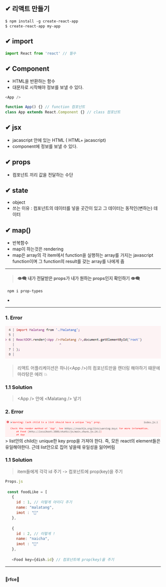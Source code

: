 
## ✔ 리액트 만들기
    $ npm install -g create-react-app
    $ create-react-app my-app


## ✔ import
```js
import React from 'react' // 필수
```


##  ✔ Component 
- HTML을 반환하는 함수
- 대문자로 시작해야 정보를 보낼 수 있다.  

```js
<App />
```
 ```js
function App() {} // function 컴포넌트
class App extends React.Component {} // class 컴포넌트
```

<!-- HTML과 javascript 사이의 조합을 jsx라 부른다.  -->
## ✔ jsx
- jacascript 안에 있는 HTML ( HTML+ jacascript)
- component에 정보를 보낼 수 있다.

## ✔ props 
- 컴포넌트 끼리 값을 전달하는 수단

## ✔ state
- object
- 쓰는 이유 : 컴포넌트의 데이터를 넣을 곳간이 있고 그 데이터는 동적인(변하는) 데이터 


## ✔ map()
- 반복함수 
- map이 하는것은 rendering
- map은 array의 각 item에서 function을 실행하는 array를 가지는 
javascript function이며 그 function의 result를 갖는 array를 나에게 줌 
___

> ####  👁‍🗨 내가 전달받은 props가 내가 원하는 props인지 확인하기 👁‍🗨
     npm i prop-types 
- 
___



### 1. Error

<img src='./src/Failed1.png'>

> 리액트 어플리케이션은 하나(&lt;App /&gt;)의 컴포넌트만을 렌더링 해야하기 떄문에 마라탕은 에러 💥


### 1.1 Solution

> &lt;App /&gt; 안에 &lt;Malatang /&gt; 넣기 

### 2. Error
<img src='./src/Failed2.png'>
> list안의 child는 unique한 key prop을 가져야 한다. 
즉, 모든 react의 element들은 유일해야한다.
근데 list안으로 집어 넣을때 유일성을 잃어버림 

### 1.1 Solution
> item들에게 각각 id 주기 -> 컴포넌트에 prop(key)을 주기  

    
```js
Props.js

 const foodLike = [
   {
     id : 1, // 이렇게 아이디 주기 
     name: "malatang",
     imot : "🥣"
   },

   {
     id : 2, // 이렇게 !
     name: "naicha",
     imot : "🧃"
   },

   <Food key={dish.id} // 컴포넌트에 prop(key)을 주기  
```
___


######
🍓**rfce**🍓

